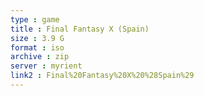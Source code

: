 ```yaml
---
type : game
title : Final Fantasy X (Spain)
size : 3.9 G
format : iso
archive : zip
server : myrient
link2 : Final%20Fantasy%20X%20%28Spain%29
---
```

